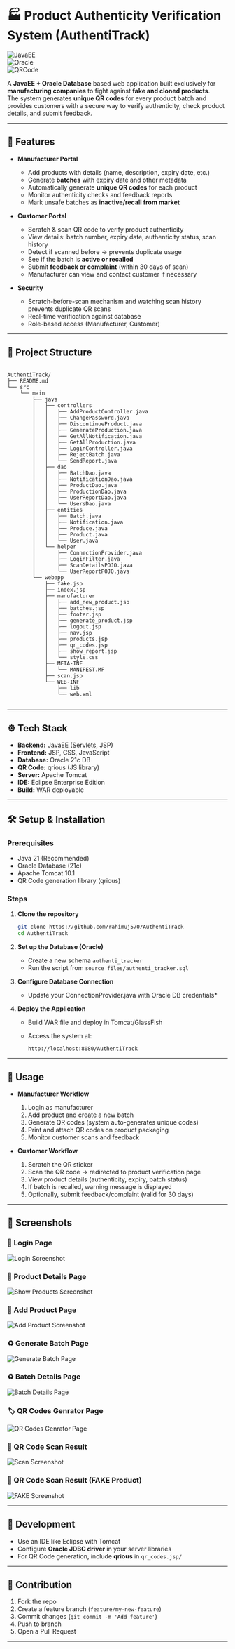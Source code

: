 # 🏭 Product Authenticity Verification System (AuthentiTrack)

![JavaEE](https://img.shields.io/badge/JavaEE-Enterprise-blue?logo=java&logoColor=white)  
![Oracle](https://img.shields.io/badge/Database-Oracle-red?logo=oracle&logoColor=white)  
![QRCode](https://img.shields.io/badge/QR--Code-Verification-green)   

A **JavaEE + Oracle Database** based web application built exclusively for **manufacturing companies** to fight against **fake and cloned products**.  
The system generates **unique QR codes** for every product batch and provides customers with a secure way to verify authenticity, check product details, and submit feedback.  

---

## 🚀 Features  

- **Manufacturer Portal**  
  - Add products with details (name, description, expiry date, etc.)  
  - Generate **batches** with expiry date and other metadata  
  - Automatically generate **unique QR codes** for each product  
  - Monitor authenticity checks and feedback reports  
  - Mark unsafe batches as **inactive/recall from market**  

- **Customer Portal**  
  - Scratch & scan QR code to verify product authenticity  
  - View details: batch number, expiry date, authenticity status, scan history  
  - Detect if scanned before → prevents duplicate usage  
  - See if the batch is **active or recalled**  
  - Submit **feedback or complaint** (within 30 days of scan)  
  - Manufacturer can view and contact customer if necessary  

- **Security**  
  - Scratch-before-scan mechanism and watching scan history prevents duplicate QR scans  
  - Real-time verification against database  
  - Role-based access (Manufacturer, Customer)  

---

## 📂 Project Structure  

```

AuthentiTrack/
├── README.md
└── src
    └── main
        ├── java
        │   ├── controllers
        │   │   ├── AddProductController.java
        │   │   ├── ChangePassword.java
        │   │   ├── DiscontinueProduct.java
        │   │   ├── GenerateProduction.java
        │   │   ├── GetAllNotification.java
        │   │   ├── GetAllProduction.java
        │   │   ├── LoginController.java
        │   │   ├── RejectBatch.java
        │   │   └── SendReport.java
        │   ├── dao
        │   │   ├── BatchDao.java
        │   │   ├── NotificationDao.java
        │   │   ├── ProductDao.java
        │   │   ├── ProductionDao.java
        │   │   ├── UserReportDao.java
        │   │   └── UsersDao.java
        │   ├── entities
        │   │   ├── Batch.java
        │   │   ├── Notification.java
        │   │   ├── Produce.java
        │   │   ├── Product.java
        │   │   └── User.java
        │   └── helper
        │       ├── ConnectionProvider.java
        │       ├── LoginFilter.java
        │       ├── ScanDetailsPOJO.java
        │       └── UserReportPOJO.java
        └── webapp
            ├── fake.jsp
            ├── index.jsp
            ├── manufacturer
            │   ├── add_new_product.jsp
            │   ├── batches.jsp
            │   ├── footer.jsp
            │   ├── generate_product.jsp
            │   ├── logout.jsp
            │   ├── nav.jsp
            │   ├── products.jsp
            │   ├── qr_codes.jsp
            │   ├── show_report.jsp
            │   └── style.css
            ├── META-INF
            │   └── MANIFEST.MF
            ├── scan.jsp
            └── WEB-INF
                ├── lib
                └── web.xml


````

---

## ⚙️ Tech Stack  

- **Backend:** JavaEE (Servlets, JSP)  
- **Frontend:** JSP, CSS, JavaScript  
- **Database:** Oracle 21c DB  
- **QR Code:** qrious (JS library)  
- **Server:** Apache Tomcat  
- **IDE:** Eclipse Enterprise Edition  
- **Build:** WAR deployable  

---

## 🛠️ Setup & Installation  

### Prerequisites  
- Java 21 (Recommended)  
- Oracle Database (21c)  
- Apache Tomcat 10.1
- QR Code generation library (qrious)  

### Steps  

1. **Clone the repository**  
   ```bash
   git clone https://github.com/rahimuj570/AuthentiTrack
   cd AuthentiTrack


2. **Set up the Database (Oracle)**

   * Create a new schema `authenti_tracker`
   * Run the script from `source files/authenti_tracker.sql`

3. **Configure Database Connection**

   * Update your ConnectionProvider.java with Oracle DB credentials*

4. **Deploy the Application**

   * Build WAR file and deploy in Tomcat/GlassFish
   * Access the system at:

     ```
     http://localhost:8080/AuthentiTrack
     ```

---

## 📖 Usage

* **Manufacturer Workflow**

  1. Login as manufacturer
  2. Add product and create a new batch
  3. Generate QR codes (system auto-generates unique codes)
  4. Print and attach QR codes on product packaging
  5. Monitor customer scans and feedback

* **Customer Workflow**

  1. Scratch the QR sticker
  2. Scan the QR code → redirected to product verification page
  3. View product details (authenticity, expiry, batch status)
  4. If batch is recalled, warning message is displayed
  5. Optionally, submit feedback/complaint (valid for 30 days)

---

## 📸 Screenshots

### 🔐 Login Page

![Login Screenshot](screenshots/login.png)

### 🧾 Product Details Page

![Show Products Screenshot](screenshots/pd.png)

### 🧾 Add Product Page

![Add Product Screenshot](screenshots/add_pd.png)

### ♻️ Generate Batch Page

![Generate Batch Page](screenshots/gen.png)

### ♻️ Batch Details Page

![Batch Details Page](screenshots/batch.png)

### 🏷️ QR Codes Genrator Page

![QR Codes Genrator Page](screenshots/qr.png)

### 📱 QR Code Scan Result

![Scan Screenshot](screenshots/scan1.png)

### 📱 QR Code Scan Result (FAKE Product)

![FAKE Screenshot](screenshots/scan2.png)

---

## 🔧 Development

* Use an IDE like Eclipse with Tomcat
* Configure **Oracle JDBC driver** in your server libraries
* For QR Code generation, include **qrious** in `qr_codes.jsp/`

---

## 🤝 Contribution

1. Fork the repo
2. Create a feature branch (`feature/my-new-feature`)
3. Commit changes (`git commit -m 'Add feature'`)
4. Push to branch
5. Open a Pull Request

---

